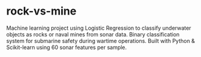 # rock-vs-mine
Machine learning project using Logistic Regression to classify underwater objects as rocks or naval mines from sonar data. Binary classification system for submarine safety during wartime operations. Built with Python &amp; Scikit-learn using 60 sonar features per sample.
